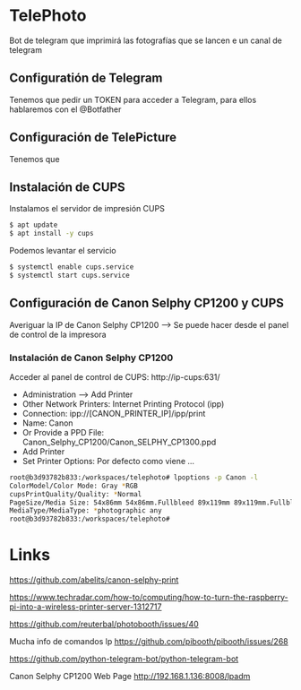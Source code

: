 # TelePhoto

Bot de telegram que imprimirá las fotografías que se lancen e un canal de telegram

## Configuratión de Telegram
Tenemos que pedir un TOKEN para acceder a Telegram, para ellos hablaremos con el @Botfather

## Configuración de TelePicture

Tenemos que 


## Instalación de CUPS

Instalamos el servidor de impresión CUPS

```bash
$ apt update
$ apt install -y cups
```

Podemos levantar el servicio
```bash
$ systemctl enable cups.service
$ systemctl start cups.service
```
## Configuración de Canon Selphy CP1200 y CUPS

Averiguar la IP de Canon Selphy CP1200 --> Se puede hacer desde el panel de control de la impresora


### Instalación de Canon Selphy CP1200

Acceder al panel de control de CUPS: http://ip-cups:631/
* Administration --> Add Printer
* Other Network Printers: Internet Printing Protocol (ipp)
* Connection: ipp://[CANON_PRINTER_IP]/ipp/print
* Name: Canon
* Or Provide a PPD File: Canon_Selphy_CP1200/Canon_SELPHY_CP1300.ppd
* Add Printer
* Set Printer Options: Por defecto como viene ...


```bash
root@b3d93782b833:/workspaces/telephoto# lpoptions -p Canon -l
ColorModel/Color Mode: Gray *RGB
cupsPrintQuality/Quality: *Normal
PageSize/Media Size: 54x86mm 54x86mm.Fullbleed 89x119mm 89x119mm.Fullbleed *Postcard Postcard.Fullbleed Custom.WIDTHxHEIGHT
MediaType/MediaType: *photographic any
root@b3d93782b833:/workspaces/telephoto# 
```


# Links

https://github.com/abelits/canon-selphy-print


https://www.techradar.com/how-to/computing/how-to-turn-the-raspberry-pi-into-a-wireless-printer-server-1312717

https://github.com/reuterbal/photobooth/issues/40

Mucha info de comandos lp
https://github.com/pibooth/pibooth/issues/268


https://github.com/python-telegram-bot/python-telegram-bot

Canon Selphy CP1200 Web Page
http://192.168.1.136:8008/lpadm